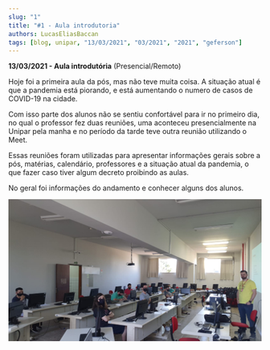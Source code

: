 ```yaml
---
slug: "1"
title: "#1 - Aula introdutoria"
authors: LucasEliasBaccan
tags: [blog, unipar, "13/03/2021", "03/2021", "2021", "geferson"]
---
```


**13/03/2021 - Aula introdutória**  (Presencial/Remoto)

Hoje foi a primeira aula da pós, mas não teve muita coisa.
A situação atual é que a pandemia está piorando, e está aumentando o numero de casos de COVID-19 na cidade.

Com isso parte dos alunos não se sentiu confortável para ir no primeiro dia, no qual o professor fez duas reuniões, uma aconteceu presencialmente na Unipar pela manha e no período da tarde teve outra reunião utilizando o Meet.

Essas reuniões foram utilizadas para apresentar informações gerais sobre a pós, matérias, calendário, professores e a situação atual da pandemia, o que fazer caso tiver algum decreto proibindo as aulas.

No geral foi informações do andamento e conhecer alguns dos alunos.

![Imagem da reunião](../static/docs/aula-1/aula.jpeg)